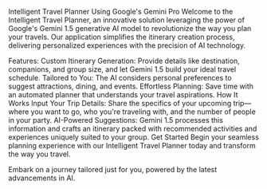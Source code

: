 Intelligent Travel Planner Using Google's Gemini Pro
Welcome to the Intelligent Travel Planner, an innovative solution leveraging the power of Google's Gemini 1.5 generative AI model to revolutionize the way you plan your travels. Our application simplifies the itinerary creation process, delivering personalized experiences with the precision of AI technology.

Features:
Custom Itinerary Generation: Provide details like destination, companions, and group size, and let Gemini 1.5 build your ideal travel schedule.
Tailored to You: The AI considers personal preferences to suggest attractions, dining, and events.
Effortless Planning: Save time with an automated planner that understands your travel aspirations.
How It Works
Input Your Trip Details: Share the specifics of your upcoming trip—where you want to go, who you're traveling with, and the number of people in your party.
AI-Powered Suggestions: Gemini 1.5 processes this information and crafts an itinerary packed with recommended activities and experiences uniquely suited to your group.
Get Started
Begin your seamless planning experience with our Intelligent Travel Planner today and transform the way you travel.

Embark on a journey tailored just for you, powered by the latest advancements in AI.
